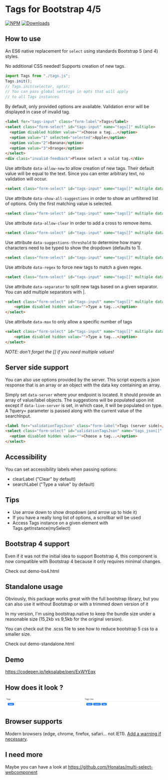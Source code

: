 # Tags for Bootstrap 4/5

[![NPM](https://nodei.co/npm/bootstrap5-tags.png?mini=true)](https://nodei.co/npm/bootstrap5-tags/)
[![Downloads](https://img.shields.io/npm/dt/bootstrap5-tags.svg)](https://www.npmjs.com/package/bootstrap5-tags)

## How to use

An ES6 native replacement for `select` using standards Bootstrap 5 (and 4) styles.

No additional CSS needed! Supports creation of new tags.

```js
import Tags from "./tags.js";
Tags.init();
// Tags.init(selector, opts);
// You can pass global settings in opts that will apply
// to all Tags instances
```

By default, only provided options are available. Validation error
will be displayed in case of invalid tag.

```html
<label for="tags-input" class="form-label">Tags</label>
<select class="form-select" id="tags-input" name="tags[]" multiple>
  <option disabled hidden value="">Choose a tag...</option>
  <option value="1" selected="selected">Apple</option>
  <option value="2">Banana</option>
  <option value="3">Orange</option>
</select>
<div class="invalid-feedback">Please select a valid tag.</div>
```

Use attribute `data-allow-new` to allow creation of new tags. Their
default value will be equal to the text. Since you can enter
arbitrary text, no validation will occur.

```html
<select class="form-select" id="tags-input" name="tags[]" multiple data-allow-new="true"></select>
```

Use attribute `data-show-all-suggestions` in order to show an unfiltered list of options.
Only the first matching value is selected.

```html
<select class="form-select" id="tags-input" name="tags[]" multiple data-show-all-suggestions="true"></select>
```

Use attribute `data-allow-clear` in order to add a cross to remove items.

```html
<select class="form-select" id="tags-input" name="tags[]" multiple data-allow-clear="true"></select>
```

Use attribute `data-suggestions-threshold` to determine how many characters need to be typed to show the dropdown (defaults to 1).

```html
<select class="form-select" id="tags-input" name="tags[]" multiple data-suggestions-threshold="0"></select>
```

Use attribute `data-regex` to force new tags to match a given regex.

```html
<select class="form-select" id="tags-input" name="tags[]" multiple data-regex=".*@mycompany\.com$"></select>
```

Use attribute `data-separator` to split new tags based on a given separator. You can add multiple separators with |.

```html
<select class="form-select" id="tags-input" name="tags[]" multiple data-separator=" |,">
    <option disabled hidden value="">Type a tag...</option>
</select>
```

Use attribute `data-max` to only allow a specific number of tags

```html
<select class="form-select" id="tags-input" name="tags[]" multiple data-max="2" data-allow-clear="true">
    <option disabled hidden value="">Type a tag...</option>
</select>
```

_NOTE: don't forget the [] if you need multiple values!_

## Server side support

You can also use options provided by the server. This script expects a json response that is an array or an object with the data key containing an array.

Simply set `data-server` where your endpoint is located. It should provide an array of value/label objects. The suggestions will be populated upon init
except if `data-live-server` is set, in which case, it will be populated on type. A ?query= parameter is passed along with the current value of the searchInput.

```html
<label for="validationTagsJson" class="form-label">Tags (server side)</label>
<select class="form-select" id="validationTagsJson" name="tags_json[]" multiple data-allow-new="true" data-server="demo.json" data-live-server="1">
  <option disabled hidden value="">Choose a tag...</option>
</select>
```

## Accessibility

You can set accessibility labels when passing options:

- clearLabel ("Clear" by default)
- searchLabel ("Type a value" by default)

## Tips

- Use arrow down to show dropdown (and arrow up to hide it)
- If you have a really long list of options, a scrollbar will be used
- Access Tags instance on a given element with Tags.getInstance(mySelect)

## Bootstrap 4 support

Even if it was not the initial idea to support Bootstrap 4, this component is now compatible with Bootstrap 4 because it only
requires minimal changes.

Check out demo-bs4.html

## Standalone usage

Obviously, this package works great with the full bootstrap library, but you can also use it without Bootstrap or with a trimmed down version of it

In my version, I'm using bootstrap.native to keep the bundle size under a reasonable size (15,2kb vs 9,5kb for the original version).

You can check out the .scss file to see how to reduce bootstrap 5 css to a smaller size.

Check out demo-standalone.html

## Demo

https://codepen.io/lekoalabe/pen/ExWYEqx

## How does it look ?

![screenshot](screenshot.png "screenshot")

## Browser supports

Modern browsers (edge, chrome, firefox, safari... not IE11). [Add a warning if necessary](https://github.com/lekoala/nomodule-browser-warning.js/).

## I need more

Maybe you can have a look at https://github.com/Honatas/multi-select-webcomponent

